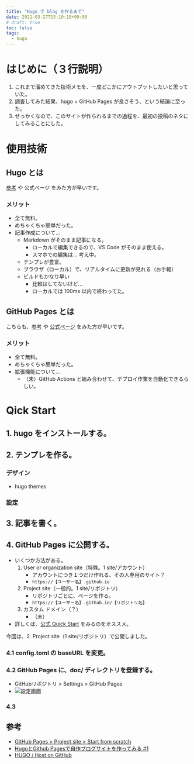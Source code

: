 ```yaml
---
title: "Hugo で blog を作るまで"
date: 2021-03-27T15:10:18+09:00
# draft: true
toc: false
tags: 
  - hugo
---
```


# はじめに（３行説明）
1. これまで溜めてきた技術メモを、一度どこかにアウトプットしたいと思っていた。
2. 調査してみた結果、hugo + GitHub Pages が良さそう、という結論に至った。
3. せっかくなので、このサイトが作られるまでの過程を、最初の投稿のネタにしてみることにした。

# 使用技術
## Hugo とは
[参考](#参考) や 公式ページ をみた方が早いです。

### メリット
- 全て無料。
- めちゃくちゃ簡単だった。
- 記事作成について...
  - Markdown がそのまま記事になる。
    - ローカルで編集できるので、VS Code がそのまま使える。
    - スマホでの編集は... 考え中。
  - テンプレが豊富。
  - ブラウザ（ローカル）で、リアルタイムに更新が見れる（お手軽）
  - ビルドもかなり早い
    - 比較はしてないけど...
    - ローカルでは 100ms 以内で終わってた。

## GitHub Pages とは
こちらも、[参考](#参考) や [公式ページ](https://pages.github.com/) をみた方が早いです。

### メリット
- 全て無料。
- めちゃくちゃ簡単だった。
- 拡張機能について...
  - （未）GitHub Actions と組み合わせて、デプロイ作業を自動化できるらしい。


# Qick Start
## 1. hugo をインストールする。

## 2. テンプレを作る。
### デザイン
- hugo themes

### 設定

## 3. 記事を書く。

## 4. GitHub Pages に公開する。
- いくつか方法がある。
  1. User or organization site（特殊。1 site/アカウント）
     - アカウントにつき１つだけ作れる、その人専用のサイト？
     - `https://【ユーザー名】.github.io` 
  2. Project site（一般的。1 site/リポジトリ）
     - リポジトリごとに、ページを作る。
     - `https://【ユーザー名】.github.io/【リポジトリ名】`
  3. カスタム ドメイン（？） 
     - （未）
- 詳しくは、[公式 Quick Start](https://pages.github.com/) をみるのをオススメ。

今回は、2. Project site（1 site/リポジトリ）で公開しました。

### 4.1 config.toml の baseURL を変更。
### 4.2 GitHub Pages に、doc/ ディレクトリを登録する。
- GitHubリポジトリ > Settings > GitHub Pages
- ![設定画面](20210327_155116.png)

### 4.3 


## 参考
- [GitHub Pages > Project site > Start from scratch](https://pages.github.com/)
- [HugoとGithub Pagesで自作ブログサイトを作ってみる #1](https://qiita.com/BIwashi/items/c011454bdb9a523bba4a)
- [HUGO / Host on GitHub](https://gohugo.io/hosting-and-deployment/hosting-on-github/)
